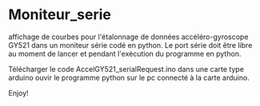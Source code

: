 # Moniteur_serie
affichage de courbes pour l'étalonnage de données accéléro-gyroscope GY521 dans un moniteur série codé en python.
Le port série doit être libre au moment de lancer et pendant l'exécution du programme en python.

Télécharger le code AccelGY521_serialRequest.ino dans une carte type arduino
ouvir le programme python sur le pc connecté à la carte arduino.

Enjoy!
